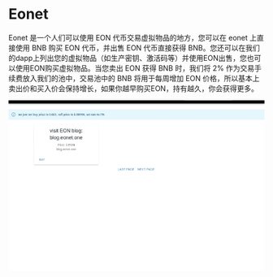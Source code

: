# Eonet

Eonet 是一个人们可以使用 EON 代币交易虚拟物品的地方，您可以在 eonet 上直接使用 BNB 购买 EON 代币，并出售 EON 代币直接获得 BNB。您还可以在我们的dapp上列出您的虚拟物品（如生产密钥、激活码等）并使用EON出售，您也可以使用EON购买虚拟物品。当您卖出 EON 获得 BNB 时，我们将 2% 作为交易手续费放入我们的池中，交易池中的 BNB 将用于每周增加 EON 价格，所以基本上卖出价和买入价会保持增长，如果你越早购买EON，持有越久，你会获得更多。

![eonet-dapp-marketplaces-bsc-image1_8d252cdc594c95ca32e702c99e6d4c95](eonet-dapp-marketplaces-bsc-image1_8d252cdc594c95ca32e702c99e6d4c95.png)
